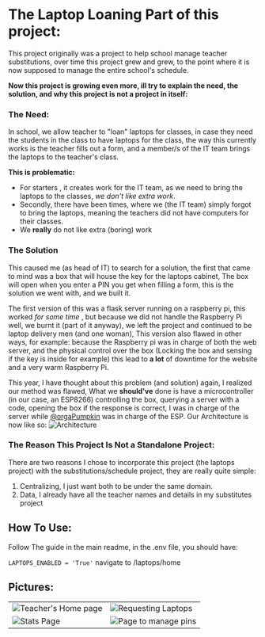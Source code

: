 # The Laptop Loaning Part of this project:

This project originally was a project to help school manage teacher substitutions, over time this project grew and grew, to the point where it is now supposed to manage the entire school's schedule.

**Now this project is growing even more, ill try to explain the need, the solution, and why this project is not a project in itself:**
### The Need:

In school, we allow teacher to "loan" laptops for classes, in case they need the students in the class to have laptops for the class,  the way this currently works is the teacher fills out a form, and a member/s of the IT team brings the laptops to the teacher's class. 

**This is problematic:** 
* For starters , it creates work for the IT team, as we need to bring the laptops to the classes, _we don't like extra work_.
* Secondly, there have been times, where we (the IT team) simply forgot to bring the laptops, meaning the teachers did not have computers for their classes.
* We **really** do not like extra (boring) work

### The Solution
This caused me (as head of IT) to search for a solution, the first that came to mind was a box that will house the key for the laptops cabinet, The box will open when you enter a PIN you get when filling a form, this is the solution we went with, and we built it.


The first version of this was a flask server running on a raspberry pi, this worked _for some time_ , but because we did
not handle the Raspberry Pi well, we burnt it (part of it anyway), we left the project and continued to be laptop delivery
men (and one woman), This version also flawed in other ways, for example: because the Raspberry pi  was in charge of both
the web server, and the physical control over the box (Locking the box and sensing if the key is inside for example) this
lead to **a lot** of downtime for the website and a very warm Raspberry Pi. 


This year, I have thought about this problem (and solution) again, I realized our method was flawed, What we **should've**
done is have a microcontroller (in our case, an ESP8266) controlling the box, querying a server with a code, opening the box if the response is correct,
I was in charge of the server while [@orgaPumpkin](https://github.com/orgaPumpkin) was in charge of the ESP.
Our Architecture is now like so:
![Architecture](https://cloud-2z7edm9l2-hack-club-bot.vercel.app/0architecture.png)

### The Reason This Project Is Not a Standalone Project:
There are two reasons I chose to incorporate this project (the laptops project) with the substitutions/schedule project, 
they are really quite simple:
1. Centralizing, I just want both to be under the same domain.
2. Data, I already have all the teacher names and details in my substitutes project

## How To Use:
Follow The guide in the main readme, in the .env file, you should have:

``LAPTOPS_ENABLED = 'True'``
navigate to /laptops/home

## Pictures:
|                                                                                     |                                                                                     |
|-------------------------------------------------------------------------------------|-------------------------------------------------------------------------------------|
 | ![Teacher's Home page](https://cloud-p26ejmtci-hack-club-bot.vercel.app/3image.png) | ![Requesting Laptops](https://cloud-p26ejmtci-hack-club-bot.vercel.app/2image.png)  |
| ![Stats Page](https://cloud-p26ejmtci-hack-club-bot.vercel.app/0image.png)          | ![Page to manage pins](https://cloud-p26ejmtci-hack-club-bot.vercel.app/1image.png) |
